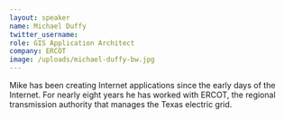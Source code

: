 ```yaml
---
layout: speaker
name: Michael Duffy
twitter_username:
role: GIS Application Architect
company: ERCOT
image: /uploads/michael-duffy-bw.jpg
---
```


Mike has been creating Internet applications since the early days of the Internet. For nearly eight years he has worked with ERCOT, the regional transmission authority that manages the Texas electric grid.
